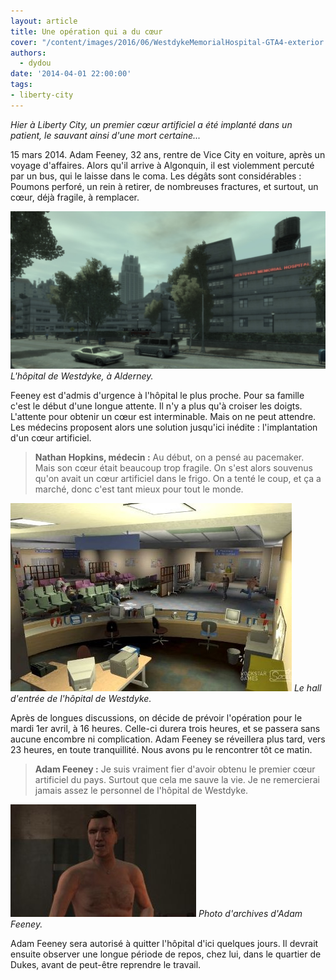```yaml
---
layout: article
title: Une opération qui a du cœur
cover: "/content/images/2016/06/WestdykeMemorialHospital-GTA4-exterior.jpg"
authors:
  - dydou
date: '2014-04-01 22:00:00'
tags:
- liberty-city
---
```


_Hier à Liberty City, un premier cœur artificiel a été implanté dans un patient, le sauvant ainsi d'une mort certaine..._

15 mars 2014. Adam Feeney, 32 ans, rentre de Vice City en voiture, après un voyage d'affaires. Alors qu'il arrive à Algonquin, il est violemment percuté par un bus, qui le laisse dans le coma. Les dégâts sont considérables : Poumons perforé, un rein à retirer, de nombreuses fractures, et surtout, un cœur, déjà fragile, à remplacer.

![L'hôpital de Westdyke, à Alderney.](/content/images/2016/06/WestdykeMemorialHospital-GTA4-exterior_0.jpg)
_L'hôpital de Westdyke, à Alderney._

Feeney est d'admis d'urgence à l'hôpital le plus proche. Pour sa famille c'est le début d'une longue attente. Il n'y a plus qu'à croiser les doigts. L'attente pour obtenir un cœur est interminable. Mais on ne peut attendre. Les médecins proposent alors une solution jusqu'ici inédite : l'implantation d'un cœur artificiel.

> **Nathan Hopkins, médecin :** Au début, on a pensé au pacemaker. Mais son cœur était beaucoup trop fragile. On s'est alors souvenus qu'on avait un cœur artificiel dans le frigo. On a tenté le coup, et ça a marché, donc c'est tant mieux pour tout le monde.

![Le hall d'entrée de l'hôpital de Westdyke.](/content/images/2016/06/Hopital.jpg)
_Le hall d'entrée de l'hôpital de Westdyke._

Après de longues discussions, on décide de prévoir l'opération pour le mardi 1er avril, à 16 heures. Celle-ci durera trois heures, et se passera sans aucune encombre ni complication. Adam Feeney se réveillera plus tard, vers 23 heures, en toute tranquillité. Nous avons pu le rencontrer tôt ce matin.

> **Adam Feeney :** Je suis vraiment fier d'avoir obtenu le premier cœur artificiel du pays. Surtout que cela me sauve la vie. Je ne remercierai jamais assez le personnel de l'hôpital de Westdyke.

![Photo d'archives d'Adam Feeney.](/content/images/2016/06/Feeney.jpg)
_Photo d'archives d'Adam Feeney._

Adam Feeney sera autorisé à quitter l'hôpital d'ici quelques jours. Il devrait ensuite observer une longue période de repos, chez lui, dans le quartier de Dukes, avant de peut-être reprendre le travail.